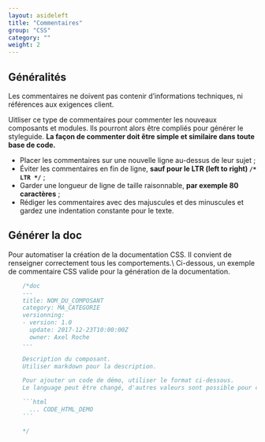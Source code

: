 ```yaml
---
layout: asideleft
title: "Commentaires"
group: "CSS"
category: ""
weight: 2
---
```


## Généralités

Les commentaires ne doivent pas contenir d’informations techniques, ni références aux exigences client.

Uitliser ce type de commentaires pour commenter les nouveaux composants et modules. Ils pourront alors être compliés pour générer le styleguide. **La façon de commenter doit être simple et similaire dans toute base de code.**

* Placer les commentaires sur une nouvelle ligne au-dessus de leur sujet ;
* Éviter les commentaires en fin de ligne, **sauf pour le LTR (left to right) `/* LTR */`** ;
* Garder une longueur de ligne de taille raisonnable, **par exemple 80 caractères** ;
* Rédiger les commentaires avec des majuscules et des minuscules et gardez une indentation constante pour le texte.

## Générer la doc

Pour automatiser la création de la documentation CSS. Il convient de renseigner correctement tous les comportements.\\
Ci-dessous, un exemple de commentaire CSS valide pour la génération de la documentation.

```css
    /*doc
    ---
    title: NOM_DU_COMPOSANT
    category: MA_CATEGORIE
    versionning:
    - version: 1.0
      update: 2017-12-23T10:00:00Z
      owner: Axel Roche
    ---

    Description du composant.
    Utiliser markdown pour la description.

    Pour ajouter un code de démo, utiliser le format ci-dessous.
    Le language peut être changé, d'autres valeurs sont possible pour coloriser le code.

    ```html
      ... CODE_HTML_DEMO
    ```

    */
```
